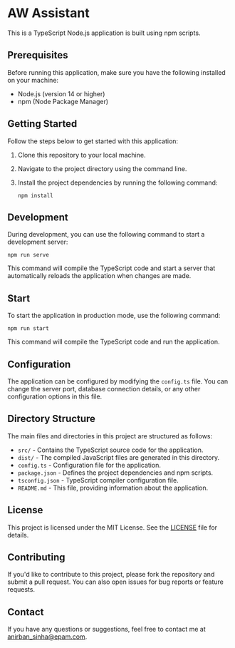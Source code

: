 # AW Assistant

This is a TypeScript Node.js application is built using npm scripts.

## Prerequisites

Before running this application, make sure you have the following installed on your machine:

- Node.js (version 14 or higher)
- npm (Node Package Manager)

## Getting Started

Follow the steps below to get started with this application:

1. Clone this repository to your local machine.
2. Navigate to the project directory using the command line.
3. Install the project dependencies by running the following command:

   ```shell
   npm install
   ```

## Development

During development, you can use the following command to start a development server:

```shell
npm run serve
```

This command will compile the TypeScript code and start a server that automatically reloads the application when changes are made.

## Start

To start the application in production mode, use the following command:

```shell
npm run start
```

This command will compile the TypeScript code and run the application.

## Configuration

The application can be configured by modifying the `config.ts` file. You can change the server port, database connection details, or any other configuration options in this file.

## Directory Structure

The main files and directories in this project are structured as follows:

- `src/` - Contains the TypeScript source code for the application.
- `dist/` - The compiled JavaScript files are generated in this directory.
- `config.ts` - Configuration file for the application.
- `package.json` - Defines the project dependencies and npm scripts.
- `tsconfig.json` - TypeScript compiler configuration file.
- `README.md` - This file, providing information about the application.

## License

This project is licensed under the MIT License. See the [LICENSE](LICENSE) file for details.

## Contributing

If you'd like to contribute to this project, please fork the repository and submit a pull request. You can also open issues for bug reports or feature requests.

## Contact

If you have any questions or suggestions, feel free to contact me at [anirban_sinha@epam.com](mailto:anirban_sinha@epam.com).
